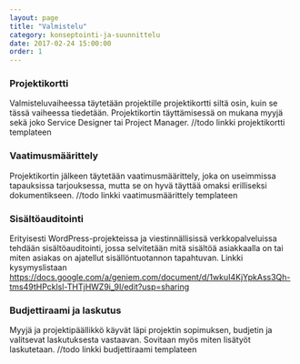 ```yaml
---
layout: page
title: "Valmistelu"
category: konseptointi-ja-suunnittelu
date: 2017-02-24 15:00:00
order: 1
---
```


### Projektikortti 

Valmisteluvaiheessa täytetään projektille projektikortti siltä osin, kuin se tässä vaiheessa tiedetään. Projektikortin täyttämisessä on mukana myyjä sekä joko Service Designer tai Project Manager. //todo linkki projektikortti templateen

### Vaatimusmäärittely 

Projektikortin jälkeen täytetään vaatimusmäärittely, joka on useimmissa tapauksissa tarjouksessa, mutta se on hyvä täyttää omaksi erilliseksi dokumentikseen. //todo linkki vaatimusmäärittely templateen


### Sisältöauditointi 

Erityisesti WordPress-projekteissa ja viestinnällisissä verkkopalveluissa tehdään sisältöauditointi, jossa selvitetään mitä sisältöä asiakkaalla on tai miten asiakas on ajatellut sisällöntuotannon tapahtuvan. Linkki kysymyslistaan https://docs.google.com/a/geniem.com/document/d/1wkuI4KjYpkAss3Qh-tms49tHPcklsl-THTjHWZ9i_9I/edit?usp=sharing


### Budjettiraami ja laskutus

Myyjä ja projektipäällikkö käyvät läpi projektin sopimuksen, budjetin ja valitsevat laskutuksesta vastaavan. Sovitaan myös miten lisätyöt laskutetaan. //todo linkki budjettiraami templateen

